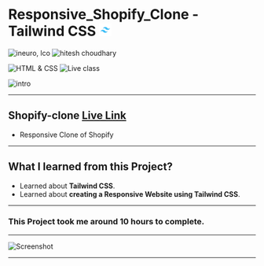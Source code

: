 # Responsive_Shopify_Clone - Tailwind CSS <img src="./screenshot//tailwindcss.jpg" alt="tailwindcss" width="25px"/>

![ineuro, lco](https://img.shields.io/badge/iNeuron-LCO-green)
![hitesh choudhary](https://img.shields.io/badge/Hitesh%20Choudhary-Full%20Stack%20JavaScript%20Bootcamp-lightgrey)

![HTML & CSS](https://img.shields.io/badge/HTML-CSS-orange)
![Live class](https://img.shields.io/badge/LIVE--CLASS-Shopify--clone-lightgreen)

![intro](https://img.shields.io/badge/Mohit%20Gupta-MCA%20Final%20Year-red)

---

## Shopify-clone [Live Link](https://shopify-clone-themohitgupta.netlify.app)

- Responsive Clone of Shopify

---
## What I learned from this Project?

- Learned about **Tailwind CSS**.
- Learned about **creating a Responsive Website using Tailwind CSS**.
---
### This Project took me around **10 hours** to complete.

---

![Screenshot](./screenshot/screenshot.png)

---
